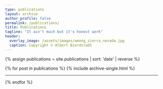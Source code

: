 ```yaml
---
type: publications
layout: archive
author_profile: false
permalink: /publications/
title: Publications
tagline: "It ain't much but it's honest work"
header:
  overlay_image: /assets/images/among_sierra_nevada.jpg
  caption: Copyright © Albert Bierdstadt
---
```


{% assign publications = site.publications | sort: 'date' | reverse  %}
<div>
{% for post in publications %}
  {% include archive-single.html %}
  <hr/>
{% endfor %}
</div>